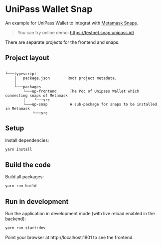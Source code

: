 # UniPass Wallet Snap

An example for UniPass Wallet to integrat with [Metamask Snaps](https://docs.metamask.io/guide/snaps.html#what-is-snaps).

>You can try online demo: https://testnet.snap.unipass.id/


There are separate projects for the frontend and snaps.

## Project layout

```
        
└───typescript
    │   package.json        Root project metadata.
    │ 
    └───packages        
        └───up-frontend      The Poc of Unipass Wallet which connecting snaps of Metamask
        |    └───src            
        └───up-snap          A sub-package for snaps to be installed in Metamask 
            └───src            
```

## Setup

Install dependencies:

```bash
yarn install
```

## Build the code

Build all packages:

```bash
yarn run build
```

## Run in development

Run the application in development mode (with live reload enabled in the backend):

```bash
yarn run start:dev
```

Point your browser at http://localhost:1901 to see the frontend.


